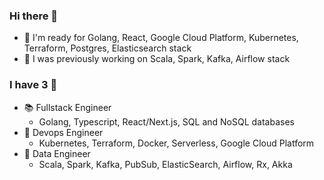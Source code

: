 ### Hi there 👋

<!--
**anthonysyk/anthonysyk** is a ✨ _special_ ✨ repository because its `README.md` (this file) appears on your GitHub profile.

Here are some ideas to get you started:

- 🔭 I’m currently working on ...
- 🌱 I’m currently learning ...
- 👯 I’m looking to collaborate on ...
- 🤔 I’m looking for help with ...
- 💬 Ask me about ...
- 📫 How to reach me: ...
- 😄 Pronouns: ...
- ⚡ Fun fact: ...
-->

- 🎯 I'm ready for Golang, React, Google Cloud Platform, Kubernetes, Terraform, Postgres, Elasticsearch stack
- 📖 I was previously working on Scala, Spark, Kafka, Airflow stack


### I have 3 🧢
- 📚 Fullstack Engineer
  - Golang, Typescript, React/Next.js, SQL and NoSQL databases
- 🤖 Devops Engineer
  - Kubernetes, Terraform, Docker, Serverless, Google Cloud Platform
- 👷 Data Engineer 
  - Scala, Spark, Kafka, PubSub, ElasticSearch, Airflow, Rx, Akka
